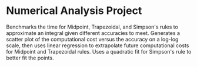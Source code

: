 # Numerical Analysis Project
Benchmarks the time for Midpoint, Trapezoidal, and Simpson's rules to approximate an integral given different accuracies to meet.
Generates a scatter plot of the computational cost versus the accuracy on a log-log scale, then uses linear regression to extrapolate 
future computational costs for Midpoint and Trapezoidal rules. Uses a quadratic fit for Simpson's rule to better fit the points.
